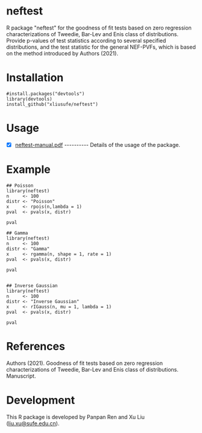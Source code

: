 # neftest
R package "neftest" for the goodness of fit tests based on zero regression characterizations of Tweedie, Bar-Lev and Enis class of distributions. Provide p-values of test statistics according to several specified distributions, and the test statistic for the general NEF-PVFs, which is based on the method introduced by Authors (2021).

# Installation

    #install.packages("devtools")
    library(devtools)
    install_github("xliusufe/neftest")

# Usage

   - [x] [neftest-manual.pdf](https://github.com/xliusufe/neftest/blob/master/inst/neftest-manual.pdf) ---------- Details of the usage of the package.
# Example

    ## Poisson
    library(neftest)
    n     <- 100
    distr <- "Poisson"
    x     <- rpois(n,lambda = 1)
    pval  <- pvals(x, distr)

    pval

    ## Gamma
    library(neftest)
    n     <- 100
    distr <- "Gamma"
    x     <- rgamma(n, shape = 1, rate = 1)
    pval  <- pvals(x, distr)

    pval


    ## Inverse Gaussian
    library(neftest)
    n     <- 100
    distr <- "Inverse Gaussian"
    x     <- rIGauss(n, mu = 1, lambda = 1)
    pval  <- pvals(x, distr)

    pval

# References

Authors (2021). Goodness of fit tests based on zero regression characterizations of Tweedie, Bar-Lev and Enis class of distributions. Manuscript.

# Development
This R package is developed by Panpan Ren and Xu Liu (liu.xu@sufe.edu.cn).
